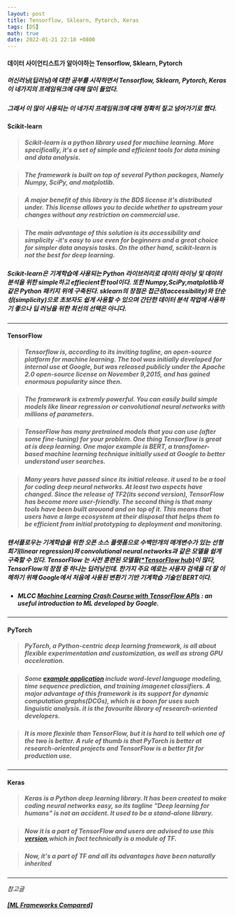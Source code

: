 ```yaml
---
layout: post
title: Tensorflow, Sklearn, Pytorch, Keras
tags: [DS]
math: true
date: 2022-01-21 22:18 +0800
---
```


#### 데이터 사이언티스트가 알아야하는 Tensorflow, Sklearn, Pytorch

##### 머신러닝(딥러닝)에 대한 공부를 시작하면서 Tensorflow, Sklearn, Pytorch, Keras 이 네가지의 프레임워크에 대해 많이 들었다.

##### 그래서 이 많이 사용되는 이 네가지 프레임워크에 대해 정확히 짚고 넘어가기로 했다.


#### Scikit-learn

>##### Scikit-learn is a python library used for machine learning. More specifically, it's a set of simple and efficient tools for data mining and data analysis.

>##### The framework is built on top of several Python packages, Namely Numpy, SciPy, and matplotlib.

>##### A major benefit of this library is the **BDS license** it's distributed under. This license allows you to decide whether to upstream your changes without any restriction on commercial use.

>##### The main advantage of this solution is its accessibility and simplicity -it's easy to use even for beginners and a great choice for simpler data anaysis tasks. On the other hand, scikit-learn is not the best for deep learning.   


##### **Scikit-learn**은 기계학습에 사용되는 Python 라이브러리로 **데이터 마이닝 및 데이터 분석을 위한 simple하고 effiecient한 tool**이다. 또한 **Numpy,SciPy,matplotlib와 같은 Python 패키지 위에 구축**된다. sklearn의 장점은 접근성(accessibility)와 단순성(simplicity)으로 초보자도 쉽게 사용할 수 있으며 간단한 데이터 분석 작업에 사용하기 좋으나 딥 러닝을 위한 최선의 선택은 아니다.


***

#### TensorFlow

> ##### Tensorflow is, according to its inviting tagline, an open-source platform for machine learning. The tool was initially developed for internal use at Google, but was released publicly under the Apache 2.0 open-source license on November 9,2015, and has gained enormous popularity since then.


> ##### The framework is extremly powerful. You can easily build  simple models like **linear regression or convolutional neural networks with millions of parameters.**

> ##### TensorFlow has many **pretrained models** that you can use (after some fine-tuning) for your problem. One  thing Tensorflow is **great at is deep learning**. One major example is **BERT**, a transfomer-based machine learning technique initially used at Google to better understand user searches.

> ##### Many years have passed since its initial release. it used to be a tool for coding deep neural networks. At least two aspects have changed. Since the release of TF2(its second version), **TensorFlow has become more user-friendly**. The second thing is that many tools have been built arouond and on top of it. This means that users have a large ecosystem at their disposal that helps them to be efficient from initial prototyping to deployment and monitoring.

##### 텐서플로우는 기계학습을 위한 오픈 소스 플랫폼으로 수백만개의 매개변수가 있는 선형 회기(linear regression)와 convolutional neural networks과 같은 모델을 쉽게 구축할 수 있다. TensorFlow 는 사전 훈련된 모델들[(*TensorFlow hub)](https://tfhub.dev/)이 많다, TensorFlow의 장점 중 하나는 딥러닝인데. 한가지 주요 예로는 사용자 검색을 더 잘 이해하기 위해 Google에서 처음에 사용된 변환기 기반 기계학습 기술인 **BERT**이다.

- ##### MLCC **[Machine Learning Crash Course with TensorFlow APIs](https://developers.google.com/machine-learning/crash-course/)** : an useful introduction to ML developed by Google.


***


#### PyTorch

> ##### PyTorch, a Python-centric deep learning framework, is all about flexible experimentation and customization, as well as strong GPU acceleration.


> ##### Some [example application](https://github.com/pytorch/examples) include word-level language modeling, time sequence prediction, and training imagenet classifiers. A major advantage of this framework is its support for **dynamic computation graphs(DCGs)**, which is a boon for uses such **linguistic analysis**. it is **the favourite library of research-oriented developers.**

> ##### It is more flexinle than TensorFlow, but it is hard to tell which one of the two is better. A rule of thumb is that PyTorch is better at research-oriented projects and TensorFlow is a better fit for production use.


***


#### Keras

> ##### Keras is a Python deep learning library. It has been created to make coding neural networks easy, so its tagline "**Deep learning for humans**" is not an accident. It used to be a stand-alone library.


> ##### Now it is **a part of TensorFlow** and users are advised to use this [version](https://www.tensorflow.org/api_docs/python/tf/keras),which **in fact technically is a module of TF.**

> ##### Now, it's a part of TF and all its advantages have been naturally inherited






                                                          

***


_참고글_   

##### [[ML Frameworks Compared]](https://www.netguru.com/blog/top-machine-learning-frameworks-compared)

